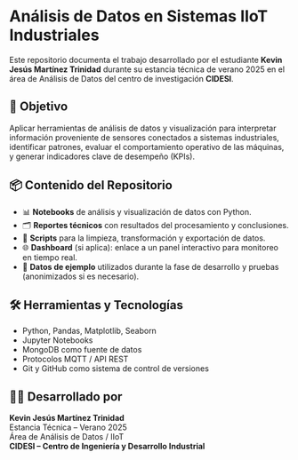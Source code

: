 # Análisis de Datos en Sistemas IIoT Industriales

Este repositorio documenta el trabajo desarrollado por el estudiante **Kevin Jesús Martínez Trinidad** durante su estancia técnica de verano 2025 en el área de Análisis de Datos del centro de investigación **CIDESI**.

## 🎯 Objetivo
Aplicar herramientas de análisis de datos y visualización para interpretar información proveniente de sensores conectados a sistemas industriales, identificar patrones, evaluar el comportamiento operativo de las máquinas, y generar indicadores clave de desempeño (KPIs).

## 📦 Contenido del Repositorio
- 📊 **Notebooks** de análisis y visualización de datos con Python.
- 🗂️ **Reportes técnicos** con resultados del procesamiento y conclusiones.
- 🧮 **Scripts** para la limpieza, transformación y exportación de datos.
- 🌐 **Dashboard** (si aplica): enlace a un panel interactivo para monitoreo en tiempo real.
- 📁 **Datos de ejemplo** utilizados durante la fase de desarrollo y pruebas (anonimizados si es necesario).

## 🛠️ Herramientas y Tecnologías
- Python, Pandas, Matplotlib, Seaborn
- Jupyter Notebooks
- MongoDB como fuente de datos
- Protocolos MQTT / API REST
- Git y GitHub como sistema de control de versiones

## 👨‍🎓 Desarrollado por
**Kevin Jesús Martínez Trinidad**  
Estancia Técnica – Verano 2025  
Área de Análisis de Datos / IIoT  
**CIDESI – Centro de Ingeniería y Desarrollo Industrial**

